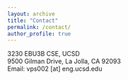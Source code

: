 ```yaml
---
layout: archive
title: "Contact"
permalink: /contact/
author_profile: true
---
```

3230 EBU3B CSE, UCSD <br>
9500 Gilman Drive, La Jolla, CA 92093 <br>
Email: vps002 [at] eng.ucsd.edu


